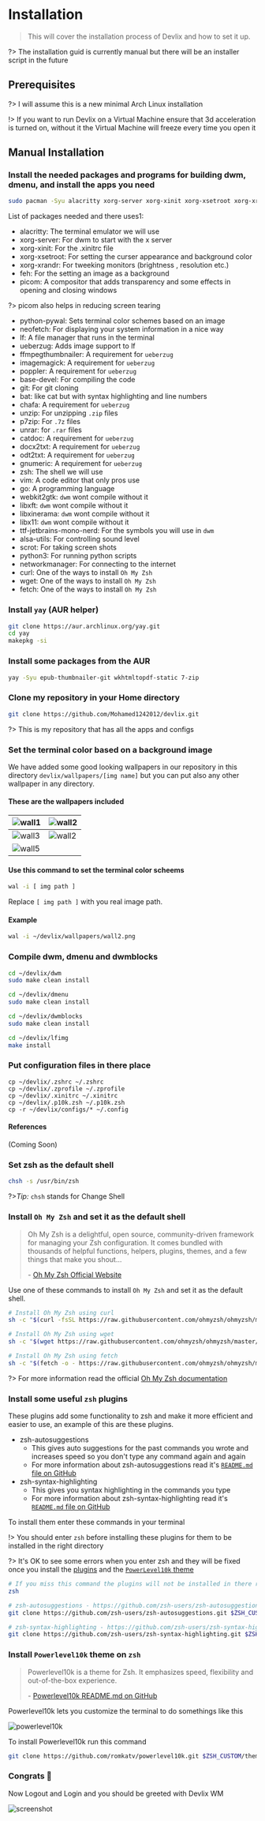 # Installation

> This will cover the installation process of Devlix and how to set it up.

?> The installation guid is currently manual but there will be an installer script in the future

## Prerequisites

?> I will assume this is a new minimal Arch Linux installation

!> If you want to run Devlix on a Virtual Machine ensure that 3d acceleration is turned on, without it the Virtual Machine will freeze every time you open it

## Manual Installation

### Install the needed packages and programs for building dwm, dmenu, and install the apps you need

```bash
sudo pacman -Syu alacritty xorg-server xorg-xinit xorg-xsetroot xorg-xrandr feh picom python-pywal neofetch lf ueberzug ffmpegthumbnailer imagemagick poppler base-devel git bat chafa unzip p7zip unrar catdoc docx2txt odt2txt gnumeric zsh vim go webkit2gtk libxft libxinerama libx11 ttf-jetbrains-mono-nerd alsa-utils scrot python3 networkmanager curl wget fetch
```

List of packages needed and there uses1:

- alacritty: The terminal emulator we will use
- xorg-server: For dwm to start with the x server
- xorg-xinit: For the .xinitrc file
- xorg-xsetroot: For setting the curser appearance and background color
- xorg-xrandr: For tweeking monitors (brightness , resolution etc.)
- feh: For the setting an image as a background
- picom: A compositor that adds transparency and some effects in opening and closing windows

?> picom also helps in reducing screen tearing

- python-pywal: Sets terminal color schemes based on an image
- neofetch: For displaying your system information in a nice way
- lf: A file manager that runs in the terminal
- ueberzug: Adds image support to lf
- ffmpegthumbnailer: A requirement for `ueberzug`
- imagemagick: A requirement for `ueberzug`
- poppler: A requirement for `ueberzug`
- base-devel: For compiling the code
- git: For git cloning
- bat: like cat but with syntax highlighting and line numbers
- chafa: A requirement for `ueberzug`
- unzip: For unzipping `.zip` files
- p7zip: For `.7z` files
- unrar: for `.rar` files
- catdoc: A requirement for `ueberzug`
- docx2txt: A requirement for `ueberzug`
- odt2txt: A requirement for `ueberzug`
- gnumeric: A requirement for `ueberzug`
- zsh: The shell we will use
- vim: A code editor that only pros use
- go: A programming language
- webkit2gtk: `dwm` wont compile without it
- libxft: `dwm` wont compile without it
- libxinerama: `dwm` wont compile without it
- libx11: `dwm` wont compile without it
- ttf-jetbrains-mono-nerd: For the symbols you will use in `dwm`
- alsa-utils: For controlling sound level
- scrot: For taking screen shots
- python3: For running python scripts
- networkmanager: For connecting to the internet
- curl: One of the ways to install `Oh My Zsh`
- wget: One of the ways to install `Oh My Zsh`
- fetch: One of the ways to install `Oh My Zsh`


### Install `yay` (AUR helper)

```bash
git clone https://aur.archlinux.org/yay.git
cd yay
makepkg -si
```

### Install some packages from the AUR

```bash
yay -Syu epub-thumbnailer-git wkhtmltopdf-static 7-zip
```

### Clone my repository in your Home directory

```bash
git clone https://github.com/Mohamed1242012/devlix.git
```

?> This is my repository that has all the apps and configs

### Set the terminal color based on a background image

We have added some good looking wallpapers in our repository in this directory `devlix/wallpapers/[img name]` but you can put also any other wallpaper in any directory.

#### These are the wallpapers included

| ![wall1](../wallpapers/wall1.jpg ':size=500') | ![wall2](../wallpapers/wall2.png ':size=500') |
|-----------------------------------------------|-----------------------------------------------|
| ![wall3](../wallpapers/wall3.png ':size=500') | ![wall2](../wallpapers/wall4.png ':size=500') |
| ![wall5](../wallpapers/wall5.jpg ':size=500') |                                               |

#### Use this command to set the terminal color scheems

```bash
wal -i [ img path ]
```

Replace `[ img path ]` with you real image path.


#### Example

```bash
wal -i ~/devlix/wallpapers/wall2.png
```

### Compile dwm, dmenu and dwmblocks

```bash
cd ~/devlix/dwm
sudo make clean install

cd ~/devlix/dmenu
sudo make clean install

cd ~/devlix/dwmblocks
sudo make clean install

cd ~/devlix/lfimg
make install
```

### Put configuration files in there place

```
cp ~/devlix/.zshrc ~/.zshrc
cp ~/devlix/.zprofile ~/.zprofile
cp ~/devlix/.xinitrc ~/.xinitrc
cp ~/devlix/.p10k.zsh ~/.p10k.zsh
cp -r ~/devlix/configs/* ~/.config
```

#### References
(Coming Soon)

### Set zsh as the default shell

```bash
chsh -s /usr/bin/zsh
```

?>_Tip:_ `chsh` stands for Change Shell

### Install `Oh My Zsh` and set it as the default shell

> Oh My Zsh is a delightful, open source, community-driven framework for managing your Zsh configuration. It comes bundled with thousands of helpful functions, helpers, plugins, themes, and a few things that make you shout...
> 
> \- [Oh My Zsh Official Website](https://ohmyz.sh)

Use one of these commands to install `Oh My Zsh` and set it as the default shell.

```bash
# Install Oh My Zsh using curl
sh -c "$(curl -fsSL https://raw.githubusercontent.com/ohmyzsh/ohmyzsh/master/tools/install.sh)"

# Install Oh My Zsh using wget
sh -c "$(wget https://raw.githubusercontent.com/ohmyzsh/ohmyzsh/master/tools/install.sh -O -)"

# Install Oh My Zsh using fetch
sh -c "$(fetch -o - https://raw.githubusercontent.com/ohmyzsh/ohmyzsh/master/tools/install.sh)"
```

?> For more information read the official [Oh My Zsh documentation](https://github.com/ohmyzsh/ohmyzsh/wiki)

### Install some useful `zsh` plugins

These plugins add some functionality to zsh and make it more efficient and easier to use, an example of this are these plugins.

- zsh-autosuggestions
    - This gives auto suggestions for the past commands you wrote and increases speed so you don't type any command again and again
    - For more information about zsh-autosuggestions read it's [`README.md` file on GitHub](https://github.com/zsh-users/zsh-autosuggestions)
- zsh-syntax-highlighting
    - This gives you syntax highlighting in the commands you type
    - For more information about zsh-syntax-highlighting read it's [`README.md` file on GitHub](https://github.com/zsh-users/zsh-syntax-highlighting)

To install them enter these commands in your terminal

!> You should enter `zsh` before installing these plugins for them to be installed in the right directory

?> It's OK to see some errors when you enter zsh and they will be fixed once you install the [plugins](#install-some-useful-zsh-plugins) and the [`PowerLevel10k` theme](#install-powerlevel10k-theme-on-zsh)

```bash
# If you miss this command the plugins will not be installed in there right directory
zsh

# zsh-autosuggestions - https://github.com/zsh-users/zsh-autosuggestions
git clone https://github.com/zsh-users/zsh-autosuggestions.git $ZSH_CUSTOM/plugins/zsh-autosuggestions

# zsh-syntax-highlighting - https://github.com/zsh-users/zsh-syntax-highlighting
git clone https://github.com/zsh-users/zsh-syntax-highlighting.git $ZSH_CUSTOM/plugins/zsh-syntax-highlighting
```

### Install `Powerlevel10k` theme on `zsh`

> Powerlevel10k is a theme for Zsh. It emphasizes speed, flexibility and out-of-the-box experience.
>
> \- [Powerlevel10k README.md on GitHub](https://github.com/romkatv/powerlevel10k)

Powerlevel10k lets you customize the terminal to do somethings like this

![powerlevel10k](../pictures/powerlevel10k.png)

To install Powerlevel10k run this command

```bash
git clone https://github.com/romkatv/powerlevel10k.git $ZSH_CUSTOM/themes/powerlevel10k
```

### Congrats 🎉

Now Logout and Login and you should be greeted with Devlix WM

![screenshot](../screenshots/scrot2.png ':size=700')